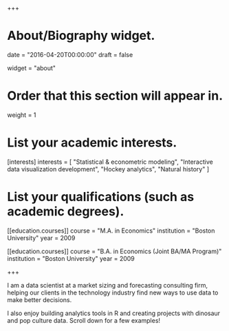 +++
# About/Biography widget.

date = "2016-04-20T00:00:00"
draft = false

widget = "about"

# Order that this section will appear in.
weight = 1

# List your academic interests.
[interests]
  interests = [
    "Statistical & econometric modeling",
    "Interactive data visualization development",
    "Hockey analytics",
    "Natural history"
  ]

# List your qualifications (such as academic degrees).
[[education.courses]]
  course = "M.A. in Economics"
  institution = "Boston University"
  year = 2009

[[education.courses]]
  course = "B.A. in Economics (Joint BA/MA Program)"
  institution = "Boston University"
  year = 2009
 
+++

I am a data scientist at a market sizing and forecasting consulting firm, helping our clients in the technology industry find new ways to use data to make better decisions. 

I also enjoy building analytics tools in R and creating projects with dinosaur and pop culture data. Scroll down for a few examples!
